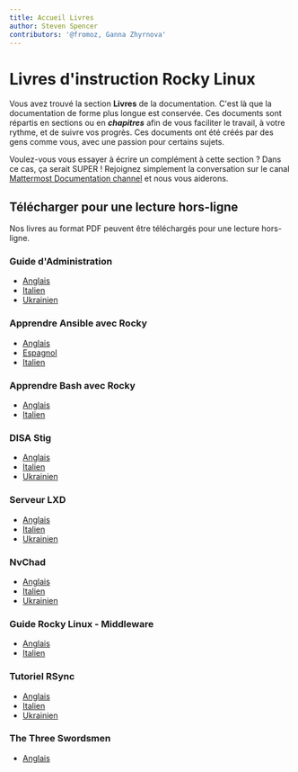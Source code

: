 ```yaml
---
title: Accueil Livres
author: Steven Spencer
contributors: '@fromoz, Ganna Zhyrnova'
---
```


# Livres d'instruction Rocky Linux

Vous avez trouvé la section **Livres** de la documentation. C'est là que la documentation de forme plus longue est conservée. Ces documents sont répartis en sections ou en **_chapitres_** afin de vous faciliter le travail, à votre rythme, et de suivre vos progrès. Ces documents ont été créés par des gens comme vous, avec une passion pour certains sujets.

Voulez-vous vous essayer à écrire un complément à cette section ? Dans ce cas, ça serait SUPER ! Rejoignez simplement la conversation sur le canal [Mattermost Documentation channel](https://chat.rockylinux.org/rocky-linux/channels/documentation) et nous vous aiderons.

## Télécharger pour une lecture hors-ligne

Nos livres au format PDF peuvent être téléchargés pour une lecture hors-ligne.

### Guide d'Administration

* [Anglais](https://rocky-linux.github.io/documentation/RockyLinuxAdminGuide.pdf)
* [Italien](https://rocky-linux.github.io/documentation/RockyLinuxAdminGuide.it.pdf)
* [Ukrainien](https://rocky-linux.github.io/documentation/RockyLinuxAdminGuide.uk.pdf)

### Apprendre Ansible avec Rocky

* [Anglais](https://rocky-linux.github.io/documentation/LearningAnsibleWithRocky.pdf)
* [Espagnol](https://rocky-linux.github.io/documentation/LearningAnsibleWithRocky.es.pdf)
* [Italien](https://rocky-linux.github.io/documentation/LearningAnsibleWithRocky.it.pdf)

### Apprendre Bash avec Rocky

* [Anglais](https://rocky-linux.github.io/documentation/LearningBashWithRocky.pdf)
* [Italien](https://rocky-linux.github.io/documentation/LearningBashWithRocky.it.pdf)

### DISA Stig

* [Anglais](https://rocky-linux.github.io/documentation/Disa_stig_rocky_linux.pdf)
* [Italien](https://rocky-linux.github.io/documentation/Disa_stig_rocky_linux.it.pdf)
* [Ukrainien](https://rocky-linux.github.io/documentation/Disa_stig_rocky_linux.uk.pdf)

### Serveur LXD

* [Anglais](https://rocky-linux.github.io/documentation/lxd_server_rocky_linux.pdf)
* [Italien](https://rocky-linux.github.io/documentation/lxd_server_rocky_linux.it.pdf)
* [Ukrainien](https://rocky-linux.github.io/documentation/lxd_server_rocky_linux.uk.pdf)

### NvChad

* [Anglais](https://rocky-linux.github.io/documentation/NvChad.pdf)
* [Italien](https://rocky-linux.github.io/documentation/NvChad.it.pdf)
* [Ukrainien](https://rocky-linux.github.io/documentation/NvChad.uk.pdf)

### Guide Rocky Linux - Middleware

* [Anglais](https://rocky-linux.github.io/documentation/RockyLinuxMiddlewaresGuide.pdf)
* [Italien](https://rocky-linux.github.io/documentation/RockyLinuxMiddlewaresGuide.it.pdf)

### Tutoriel RSync

* [Anglais](https://rocky-linux.github.io/documentation/learning_rsync_rocky_linux.pdf)
* [Italien](https://rocky-linux.github.io/documentation/learning_rsync_rocky_linux.it.pdf)
* [Ukrainien](https://rocky-linux.github.io/documentation/learning_rsync_rocky_linux.uk.pdf)

### The Three Swordsmen

* [Anglais](https://rocky-linux.github.io/documentation/Sed_Awk_Grep_TheThreeSwordsmen.pdf)
